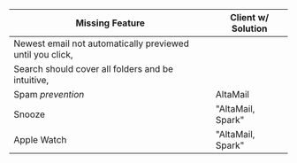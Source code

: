 |Missing Feature|Client w/ Solution
-|-|
|Newest email not automatically previewed until you click,||
|Search should cover all folders and be intuitive,||
|Spam *prevention*|AltaMail|
|Snooze|"AltaMail, Spark"|
|Apple Watch|"AltaMail, Spark"|